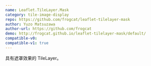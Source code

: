 ```yaml
---
name: Leaflet.TileLayer.Mask
category: tile-image-display
repo: https://github.com/frogcat/leaflet-tilelayer-mask
author: Yuzo Matsuzawa
author-url: https://github.com/frogcat
demo: http://frogcat.github.io/leaflet-tilelayer-mask/default/
compatible-v0:
compatible-v1: true
---
```


具有遮罩效果的 TileLayer。
